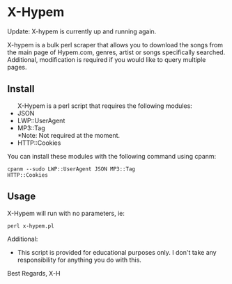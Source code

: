 <h1>X-Hypem</h1>

Update: X-hypem is currently up and running again.

X-hypem is a bulk perl scraper that allows you to download the songs from the main page of Hypem.com, genres, artist or songs specifically searched. Additional, modification is required if you would like to query multiple pages.

Install
----------
<ul>
X-Hypem is a perl script that requires the following modules:
<li>JSON</li>
<li>LWP::UserAgent</li>
<li>MP3::Tag</li> *Note: Not required at the moment.
<li>HTTP::Cookies</li>
</ul>
You can install these modules with the following command using cpanm:

<code>cpanm --sudo LWP::UserAgent JSON MP3::Tag HTTP::Cookies</code>

Usage
----------
X-Hypem will run with no parameters, ie:

<code>perl x-hypem.pl</code>

Additional:
<ul>
<li>This script is provided for educational purposes only. I don't take any responsibility for anything you do with 
this.</li>
</ul>


Best Regards,
X-H
